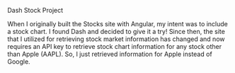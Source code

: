 Dash Stock Project

When I originally built the Stocks site with Angular, my intent was to include a stock chart. I found Dash and decided to give it a try! Since then, the site that I utilized for retrieving stock market information has changed and now requires an API key to retrieve stock chart information for any stock other than Apple (AAPL). So, I just retrieved information for Apple instead of Google.
